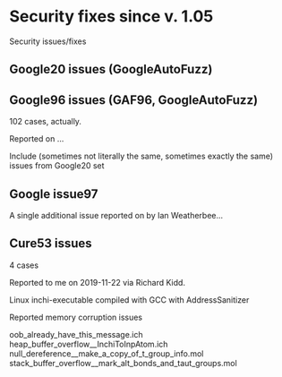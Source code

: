 # Security fixes since v. 1.05



Security issues/fixes

## Google20 issues (GoogleAutoFuzz)

## Google96 issues (GAF96, GoogleAutoFuzz)

102 cases, actually.

Reported on ...



Include (sometimes not literally the same, sometimes exactly the same) issues from Google20 set

## Google issue97

A single additional issue reported on by Ian Weatherbee...

## Cure53 issues

4 cases

Reported to me on 2019-11-22 via Richard Kidd.

Linux inchi-executable compiled with GCC  with AddressSanitizer

Reported memory corruption issues  



oob_already_have_this_message.ich 
heap_buffer_overflow__InchiToInpAtom.ich 
null_dereference__make_a_copy_of_t_group_info.mol 
stack_buffer_overflow__mark_alt_bonds_and_taut_groups.mol 